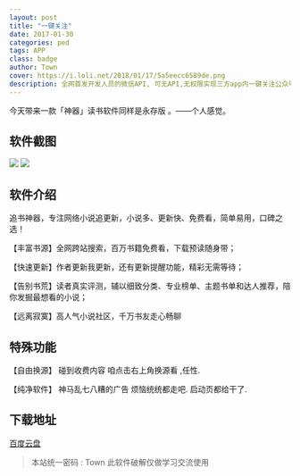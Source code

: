 ```yaml
---
layout: post
title: "一键关注"
date: 2017-01-30
categories: ped
tags: APP
class: badge
author: Town
cover: https://i.loli.net/2018/01/17/5a5eecc6589de.png
description: 全网首发开发人员的微信API, 可无API,无权限实现三方app内一键关注公众号.一键加好友.
---
```


今天带来一款「神器」读书软件同样是永存版  。——个人感觉。

## 软件截图

![](https://ws1.sinaimg.cn/large/005uN1Qqgy1fm8muit0xbj31401z4q90.jpg)
![](https://ws1.sinaimg.cn/large/005uN1Qqgy1fm8muh08b2j31401z4dmc.jpg)

## 软件介绍

追书神器，专注网络小说追更新，小说多、更新快、免费看，简单易用，口碑之选！

【丰富书源】全网跨站搜索，百万书籍免费看，下载预读随身带；

【快速更新】作者更新我更新，还有更新提醒功能，精彩无需等待；

【告别书荒】读者真实评测，辅以细致分类、专业榜单、主题书单和达人推荐，陪你发掘最想看的小说；

【远离寂寞】高人气小说社区，千万书友走心畅聊


## 特殊功能

【自由换源】 碰到收费内容 咱点击右上角换源看  ,任性.

【纯净软件】 神马乱七八糟的广告 烦恼统统都走吧. 启动页都给干了.

## 下载地址

[百度云盘](https://pan.baidu.com/s/1dGgjcop)

> 本站统一密码 : Town    此软件破解仅做学习交流使用

